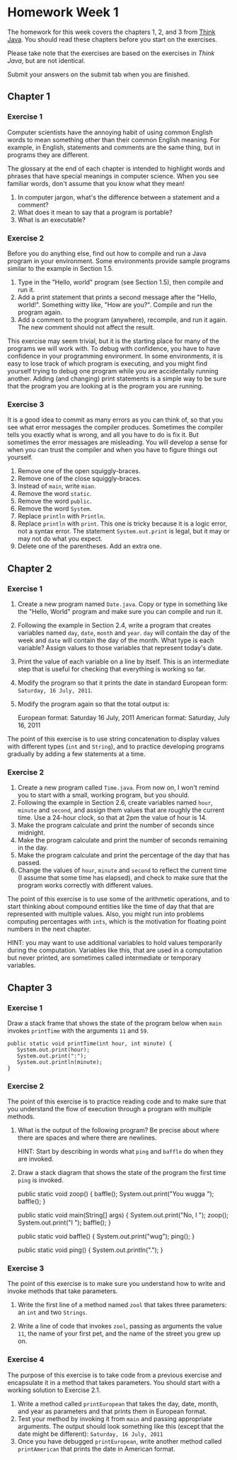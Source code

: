 # Homework Week 1

The homework for this week covers the chapters 1, 2, and 3 from
[Think Java]. You should read these chapters before you start on the exercises.

Please take note that the exercises are based on the exercises in *Think Java*,
but are not identical.

Submit your answers on the submit tab when you are finished.

[Think Java]: http://www.greenteapress.com/thinkapjava/

## Chapter 1

### Exercise 1
Computer scientists have the annoying habit of using common English words to
mean something other than their common English meaning. For example, in English,
statements and comments are the same thing, but in programs they are different.

The glossary at the end of each chapter is intended to highlight words and
phrases that have special meanings in computer science. When you see familiar
words, don't assume that you know what they mean!

1. In computer jargon, what's the difference between a statement and a comment?
2. What does it mean to say that a program is portable?
3. What is an executable?

### Exercise 2
Before you do anything else, find out how to compile and run a Java program in
your environment. Some environments provide sample programs similar to the
example in Section 1.5.

1. Type in the "Hello, world" program (see Section 1.5), then compile and run
   it.
2. Add a print statement that prints a second message after the "Hello,
   world!". Something witty like, "How are you?". Compile and run the program
   again.
3. Add a comment to the program (anywhere), recompile, and run it again. The new
   comment should not affect the result.

This exercise may seem trivial, but it is the starting place for many of the
programs we will work with. To debug with confidence, you have to have
confidence in your programming environment. In some environments, it is easy to
lose track of which program is executing, and you might find yourself trying to
debug one program while you are accidentally running another. Adding (and
changing) print statements is a simple way to be sure that the program you are
looking at is the program you are running.

### Exercise 3
It is a good idea to commit as many errors as you can think of, so that you
see what error messages the compiler produces. Sometimes the compiler tells
you exactly what is wrong, and all you have to do is fix it. But sometimes
the error messages are misleading. You will develop a sense for when you can
trust the compiler and when you have to figure things out yourself.

1. Remove one of the open squiggly-braces.
2. Remove one of the close squiggly-braces.
3. Instead of `main`, write `mian`.
4. Remove the word `static`.
5. Remove the word `public`.
6. Remove the word `System`.
7. Replace `println` with `Println`.
8. Replace `println` with `print`. This one is tricky because it is a logic
   error, not a syntax error. The statement `System.out.print` is legal, but it
   may or may not do what you expect.
9. Delete one of the parentheses. Add an extra one.

## Chapter 2

### Exercise 1
1. Create a new program named `Date.java`. Copy or type in something like the
   "Hello, World" program and make sure you can compile and run it.
2. Following the example in Section 2.4, write a program that creates variables
   named `day`, `date`, `month` and `year`. `day` will contain the day of the
   week and `date` will contain the day of the month. What type is each
   variable? Assign values to those variables that represent today's date.
3. Print the value of each variable on a line by itself. This is an intermediate
   step that is useful for checking that everything is working so far.
4. Modify the program so that it prints the date in standard European form:
   `Saturday, 16 July, 2011`.
5. Modify the program again so that the total output is:

    European format:
    Saturday 16 July, 2011
    American format:
    Saturday, July 16, 2011

The point of this exercise is to use string concatenation to display values with
different types (`int` and `String`), and to practice developing programs
gradually by adding a few statements at a time.

### Exercise 2
1. Create a new program called `Time.java`. From now on, I won't remind you to
   start with a small, working program, but you should.
2. Following the example in Section 2.6, create variables named `hour`, `minute`
   and `second`, and assign them values that are roughly the current time. Use a
   24-hour clock, so that at 2pm the value of hour is 14.
3. Make the program calculate and print the number of seconds since midnight.
4. Make the program calculate and print the number of seconds remaining in the
   day.
5. Make the program calculate and print the percentage of the day that has
   passed.
6. Change the values of `hour`, `minute` and `second` to reflect the current
   time (I assume that some time has elapsed), and check to make sure that the
   program works correctly with different values.

The point of this exercise is to use some of the arithmetic operations, and to
start thinking about compound entities like the time of day that that are
represented with multiple values. Also, you might run into problems computing
percentages with `ints`, which is the motivation for floating point numbers in
the next chapter.

HINT: you may want to use additional variables to hold values temporarily during
the computation. Variables like this, that are used in a computation but never
printed, are sometimes called intermediate or temporary variables.

## Chapter 3

### Exercise 1
Draw a stack frame that shows the state of the program below when `main` invokes
`printTime` with the arguments `11` and `59`.

    public static void printTime(int hour, int minute) {
       System.out.print(hour);
       System.out.print(":");
       System.out.println(minute);
    }

### Exercise 2
The point of this exercise is to practice reading code and to make sure that you
understand the flow of execution through a program with multiple methods.

1. What is the output of the following program? Be precise about where there are
   spaces and where there are newlines.
   
   HINT: Start by describing in words what `ping` and `baffle` do when they are
   invoked.
2. Draw a stack diagram that shows the state of the program the first time
   `ping` is invoked.

    public static void zoop()
    {
       baffle();
       System.out.print("You wugga ");
       baffle();
    }
    
    public static void main(String[] args)
    {
       System.out.print("No, I ");
       zoop();
       System.out.print("I ");
       baffle();
    }
    
    public static void baffle()
    {
       System.out.print("wug");
       ping();
    }
    
    public static void ping()
    {
       System.out.println(".");
    }

### Exercise 3
The point of this exercise is to make sure you understand how to write and
invoke methods that take parameters.

1. Write the first line of a method named `zool` that takes three parameters: an
   `int` and two `Strings`.

2. Write a line of code that invokes `zool`, passing as arguments the value
   `11`, the name of your first pet, and the name of the street you grew up on.
   
### Exercise 4
The purpose of this exercise is to take code from a previous exercise and
encapsulate it in a method that takes parameters. You should start with a
working solution to Exercise 2.1.

1. Write a method called `printEuropean` that takes the day, date, month, and
   year as parameters and that prints them in European format.
2. Test your method by invoking it from `main` and passing appropriate
   arguments. The output should look something like this (except that the date
   might be different): `Saturday, 16 July, 2011`
3. Once you have debugged `printEuropean`, write another method called
   `printAmerican` that prints the date in American format.
